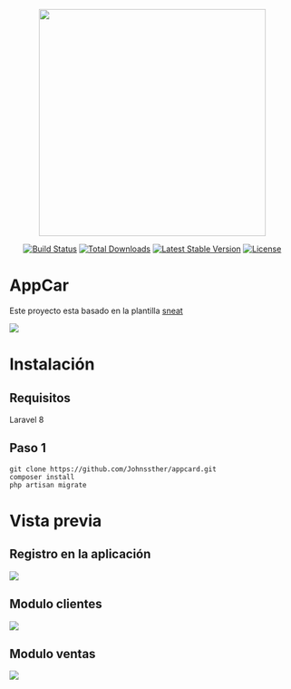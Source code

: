<p align="center"><a href="https://laravel.com" target="_blank"><img src="https://raw.githubusercontent.com/laravel/art/master/logo-lockup/5%20SVG/2%20CMYK/1%20Full%20Color/laravel-logolockup-cmyk-red.svg" width="400"></a></p>

<p align="center">
<a href="https://travis-ci.org/laravel/framework"><img src="https://travis-ci.org/laravel/framework.svg" alt="Build Status"></a>
<a href="https://packagist.org/packages/laravel/framework"><img src="https://img.shields.io/packagist/dt/laravel/framework" alt="Total Downloads"></a>
<a href="https://packagist.org/packages/laravel/framework"><img src="https://img.shields.io/packagist/v/laravel/framework" alt="Latest Stable Version"></a>
<a href="https://packagist.org/packages/laravel/framework"><img src="https://img.shields.io/packagist/l/laravel/framework" alt="License"></a>
</p>

# AppCar
Este proyecto esta basado en la plantilla  [sneat](http://https://demos.themeselection.com/sneat-bootstrap-html-admin-template/documentation/ "sneat")

![](https://firebasestorage.googleapis.com/v0/b/coysafinance-1f247.appspot.com/o/files%2FCaptura%20de%20pantalla%20de%202022-05-29%2010-01-10.png?alt=media&token=9e76c674-28b8-4dbe-a2be-ee9833870e1f)

# Instalación
## Requisitos
Laravel 8


## Paso 1
    git clone https://github.com/Johnssther/appcard.git
	composer install
    php artisan migrate

# Vista previa
## Registro en la aplicación
![](https://firebasestorage.googleapis.com/v0/b/coysafinance-1f247.appspot.com/o/files%2FCaptura%20de%20pantalla%20de%202022-05-29%2010-01-10.png?alt=media&token=9e76c674-28b8-4dbe-a2be-ee9833870e1f)

## Modulo clientes
![](https://firebasestorage.googleapis.com/v0/b/coysafinance-1f247.appspot.com/o/files%2FCaptura%20de%20pantalla%20de%202022-05-29%2010-01-10.png?alt=media&token=9e76c674-28b8-4dbe-a2be-ee9833870e1f)

## Modulo ventas
![](https://firebasestorage.googleapis.com/v0/b/coysafinance-1f247.appspot.com/o/files%2FCaptura%20de%20pantalla%20de%202022-05-29%2010-00-47.png?alt=media&token=95330f00-7482-4e69-b4bd-7b74164b89ba)
